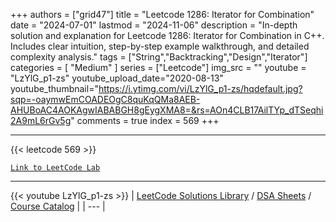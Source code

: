 
+++
authors = ["grid47"]
title = "Leetcode 1286: Iterator for Combination"
date = "2024-07-01"
lastmod = "2024-11-06"
description = "In-depth solution and explanation for Leetcode 1286: Iterator for Combination in C++. Includes clear intuition, step-by-step example walkthrough, and detailed complexity analysis."
tags = ["String","Backtracking","Design","Iterator"]
categories = [
    "Medium"
]
series = ["Leetcode"]
img_src = ""
youtube = "LzYlG_p1-zs"
youtube_upload_date="2020-08-13"
youtube_thumbnail="https://i.ytimg.com/vi/LzYlG_p1-zs/hqdefault.jpg?sqp=-oaymwEmCOADEOgC8quKqQMa8AEB-AHUBoAC4AOKAgwIABABGH8gEygXMA8=&rs=AOn4CLB17AilTYp_dTSeqhi2A9mL6rGv5g"
comments = true
index = 569
+++



---
{{< leetcode 569 >}}

[`Link to LeetCode Lab`](https://leetcode.com/problems/iterator-for-combination/description/)

---
{{< youtube LzYlG_p1-zs >}}
| [LeetCode Solutions Library](https://grid47.xyz/leetcode/) / [DSA Sheets](https://grid47.xyz/sheets/) / [Course Catalog](https://grid47.xyz/courses/) |
| --- |
